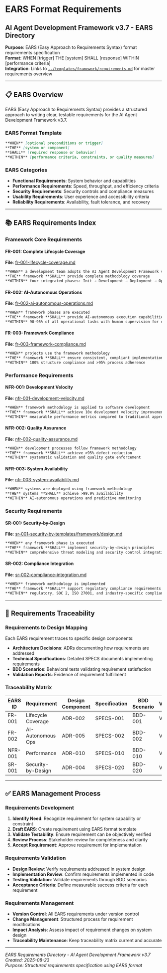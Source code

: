 # EARS Format Requirements
## AI Agent Development Framework v3.7 - EARS Directory

**Purpose**: EARS (Easy Approach to Requirements Syntax) format requirements specification  
**Format**: WHEN [trigger] THE [system] SHALL [response] WITHIN [performance criteria]  
**Integration**: Links to [`../templates/framework/requirements.md`](../../templates/framework/requirements.md) for master requirements overview  

---

## 📋 **EARS Overview**

EARS (Easy Approach to Requirements Syntax) provides a structured approach to writing clear, testable requirements for the AI Agent Development Framework v3.7.

### **EARS Format Template**
```markdown
**WHEN** [optional preconditions or trigger]  
**THE** [system or component]  
**SHALL** [required response or behavior]  
**WITHIN** [performance criteria, constraints, or quality measures]
```

### **EARS Categories**
- **Functional Requirements**: System behavior and capabilities
- **Performance Requirements**: Speed, throughput, and efficiency criteria
- **Security Requirements**: Security controls and compliance measures
- **Usability Requirements**: User experience and accessibility criteria
- **Reliability Requirements**: Availability, fault tolerance, and recovery

---

## 📚 **EARS Requirements Index**

### **Framework Core Requirements**

#### **FR-001: Complete Lifecycle Coverage**
**File**: [fr-001-lifecycle-coverage.md](fr-001-lifecycle-coverage.md)
```markdown
**WHEN** a development team adopts the AI Agent Development Framework v3.7
**THE** framework **SHALL** provide complete methodology coverage
**WITHIN** four integrated phases: Init → Development → Deployment → Operations
```

#### **FR-002: AI-Autonomous Operations**
**File**: [fr-002-ai-autonomous-operations.md](fr-002-ai-autonomous-operations.md)
```markdown
**WHEN** framework phases are executed
**THE** framework **SHALL** provide AI-autonomous execution capabilities
**WITHIN** 90-95% of all operational tasks with human supervision for critical decisions
```

#### **FR-003: Framework Compliance**
**File**: [fr-003-framework-compliance.md](fr-003-framework-compliance.md)
```markdown
**WHEN** projects use the framework methodology
**THE** framework **SHALL** ensure consistent, compliant implementation
**WITHIN** 100% structure compliance and >95% process adherence
```

### **Performance Requirements**

#### **NFR-001: Development Velocity**
**File**: [nfr-001-development-velocity.md](nfr-001-development-velocity.md)
```markdown
**WHEN** framework methodology is applied to software development
**THE** framework **SHALL** achieve 10x development velocity improvement
**WITHIN** measurable performance metrics compared to traditional approaches
```

#### **NFR-002: Quality Assurance**
**File**: [nfr-002-quality-assurance.md](nfr-002-quality-assurance.md)
```markdown
**WHEN** development processes follow framework methodology
**THE** framework **SHALL** achieve >95% defect reduction
**WITHIN** systematic validation and quality gate enforcement
```

#### **NFR-003: System Availability**
**File**: [nfr-003-system-availability.md](nfr-003-system-availability.md)
```markdown
**WHEN** systems are deployed using framework methodology
**THE** systems **SHALL** achieve >99.9% availability
**WITHIN** AI-autonomous operations and predictive monitoring
```

### **Security Requirements**

#### **SR-001: Security-by-Design**
**File**: [sr-001-security-by-templates/framework/design.md](sr-001-security-by-templates/framework/design.md)
```markdown
**WHEN** any framework phase is executed
**THE** framework **SHALL** implement security-by-design principles
**WITHIN** comprehensive threat modeling and security control integration
```

#### **SR-002: Compliance Integration**
**File**: [sr-002-compliance-integration.md](sr-002-compliance-integration.md)
```markdown
**WHEN** framework methodology is implemented
**THE** framework **SHALL** support regulatory compliance requirements
**WITHIN** regulatory, SOC 2, ISO 27001, and industry-specific compliance standards
```

---

## 🔗 **Requirements Traceability**

### **Requirements to Design Mapping**
Each EARS requirement traces to specific design components:
- **Architecture Decisions**: ADRs documenting how requirements are addressed
- **Technical Specifications**: Detailed SPECS documents implementing requirements
- **BDD Scenarios**: Behavioral tests validating requirement satisfaction
- **Validation Reports**: Evidence of requirement fulfillment

### **Traceability Matrix**
| EARS ID | Requirement | Design Component | Specification | BDD Scenario | Validation |
|---------|-------------|------------------|---------------|--------------|------------|
| FR-001 | Lifecycle Coverage | ADR-002 | SPECS-001 | BDD-001 | VAL-001 |
| FR-002 | AI-Autonomous Ops | ADR-005 | SPECS-002 | BDD-002 | VAL-002 |
| NFR-001 | Performance | ADR-010 | SPECS-010 | BDD-010 | VAL-010 |
| SR-001 | Security-by-Design | ADR-004 | SPECS-020 | BDD-020 | VAL-020 |

---

## ✅ **EARS Management Process**

### **Requirements Development**
1. **Identify Need**: Recognize requirement for system capability or constraint
2. **Draft EARS**: Create requirement using EARS format template
3. **Validate Testability**: Ensure requirement can be objectively verified
4. **Review Process**: Stakeholder review for completeness and clarity
5. **Accept Requirement**: Approve requirement for implementation

### **Requirements Validation**
- **Design Review**: Verify requirements addressed in system design
- **Implementation Review**: Confirm requirements implemented in code
- **Testing Validation**: Validate requirements through BDD scenarios
- **Acceptance Criteria**: Define measurable success criteria for each requirement

### **Requirements Management**
- **Version Control**: All EARS requirements under version control
- **Change Management**: Structured process for requirement modifications
- **Impact Analysis**: Assess impact of requirement changes on system design
- **Traceability Maintenance**: Keep traceability matrix current and accurate

---

*EARS Requirements Directory - AI Agent Development Framework v3.7*  
*Created: 2025-08-23*  
*Purpose: Structured requirements specification using EARS format*